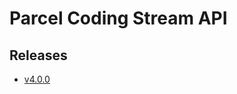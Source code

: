 # Parcel Coding Stream API

## Releases

- [v4.0.0](https://TechSysApi.github.io/parcel-coding-stream-api-dist/v4.0.0/ui/?url=../complete-api.yaml)
